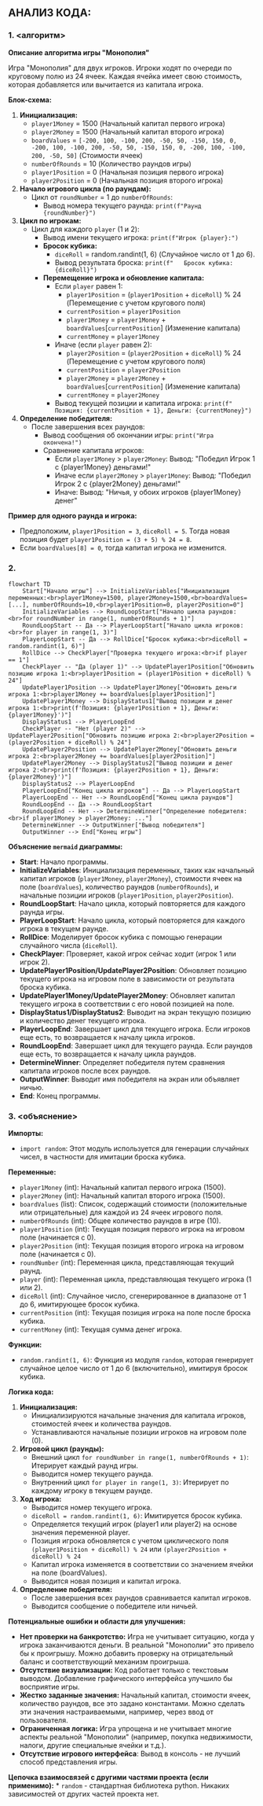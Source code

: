 ## АНАЛИЗ КОДА:

### 1. <алгоритм>
**Описание алгоритма игры "Монополия"**

Игра "Монополия" для двух игроков. Игроки ходят по очереди по круговому полю из 24 ячеек. Каждая ячейка имеет свою стоимость, которая добавляется или вычитается из капитала игрока.

**Блок-схема:**

1.  **Инициализация:**
    *   `player1Money` = 1500 (Начальный капитал первого игрока)
    *   `player2Money` = 1500 (Начальный капитал второго игрока)
    *   `boardValues` = `[-200, 100, -100, 200, -50, 50, -150, 150, 0, -200, 100, -100, 200, -50, 50, -150, 150, 0, -200, 100, -100, 200, -50, 50]` (Стоимости ячеек)
    *   `numberOfRounds` = 10 (Количество раундов игры)
    *   `player1Position` = 0 (Начальная позиция первого игрока)
    *    `player2Position` = 0 (Начальная позиция второго игрока)
2.  **Начало игрового цикла (по раундам):**
    *   Цикл от `roundNumber` = 1 до `numberOfRounds`:
        *   Вывод номера текущего раунда: `print(f"Раунд {roundNumber}")`
3.  **Цикл по игрокам:**
    *   Цикл для каждого `player` (1 и 2):
        *   Вывод имени текущего игрока: `print(f"Игрок {player}:")`
        *   **Бросок кубика:**
            *   `diceRoll` = random.randint(1, 6) (Случайное число от 1 до 6).
            *   Вывод результата броска: `print(f"   Бросок кубика: {diceRoll}")`
        *   **Перемещение игрока и обновление капитала:**
            *   Если `player` равен 1:
                *   `player1Position` = (`player1Position` + `diceRoll`) % 24 (Перемещение с учетом кругового поля)
                *   `currentPosition` = `player1Position`
                *   `player1Money` = `player1Money` + `boardValues`[`currentPosition`] (Изменение капитала)
                *   `currentMoney` = `player1Money`
            *   Иначе (если `player` равен 2):
                *   `player2Position` = (`player2Position` + `diceRoll`) % 24 (Перемещение с учетом кругового поля)
                *    `currentPosition` = `player2Position`
                *    `player2Money` = `player2Money` + `boardValues`[`currentPosition`] (Изменение капитала)
                *   `currentMoney` = `player2Money`
            *   Вывод текущей позиции и капитала игрока: `print(f"   Позиция: {currentPosition + 1}, Деньги: {currentMoney}")`
4.  **Определение победителя:**
    *   После завершения всех раундов:
        *   Вывод сообщения об окончании игры: `print("Игра окончена!")`
        *   Сравнение капитала игроков:
            *   Если `player1Money` > `player2Money`: Вывод: "Победил Игрок 1 с {player1Money} деньгами!"
            *   Иначе если `player2Money` > `player1Money`: Вывод: "Победил Игрок 2 с {player2Money} деньгами!"
            *   Иначе: Вывод: "Ничья, у обоих игроков {player1Money} денег"

**Пример для одного раунда и игрока:**
*   Предположим, `player1Position = 3`, `diceRoll = 5`. Тогда новая позиция будет `player1Position = (3 + 5) % 24 = 8`.
*   Если  `boardValues[8] = 0`, тогда капитал игрока не изменится.

### 2. <mermaid>
```mermaid
flowchart TD
    Start["Начало игры"] --> InitializeVariables["Инициализация переменных:<br>player1Money=1500, player2Money=1500,<br>boardValues=[...], numberOfRounds=10,<br>player1Position=0, player2Position=0"]
    InitializeVariables --> RoundLoopStart["Начало цикла раундов:<br>for roundNumber in range(1, numberOfRounds + 1)"]
    RoundLoopStart -- Да --> PlayerLoopStart["Начало цикла игроков:<br>for player in range(1, 3)"]
    PlayerLoopStart -- Да --> RollDice["Бросок кубика:<br>diceRoll = random.randint(1, 6)"]
    RollDice --> CheckPlayer["Проверка текущего игрока:<br>if player == 1"]
    CheckPlayer -- "Да (player 1)" --> UpdatePlayer1Position["Обновить позицию игрока 1:<br>player1Position = (player1Position + diceRoll) % 24"]
    UpdatePlayer1Position --> UpdatePlayer1Money["Обновить деньги игрока 1:<br>player1Money += boardValues[player1Position]"]
    UpdatePlayer1Money --> DisplayStatus1["Вывод позиции и денег игрока 1:<br>print(f'Позиция: {player1Position + 1}, Деньги: {player1Money}')"]
    DisplayStatus1 --> PlayerLoopEnd
    CheckPlayer -- "Нет (player 2)" --> UpdatePlayer2Position["Обновить позицию игрока 2:<br>player2Position = (player2Position + diceRoll) % 24"]
    UpdatePlayer2Position --> UpdatePlayer2Money["Обновить деньги игрока 2:<br>player2Money += boardValues[player2Position]"]
    UpdatePlayer2Money --> DisplayStatus2["Вывод позиции и денег игрока 2:<br>print(f'Позиция: {player2Position + 1}, Деньги: {player2Money}')"]
    DisplayStatus2 --> PlayerLoopEnd
    PlayerLoopEnd["Конец цикла игроков"] -- Да --> PlayerLoopStart
    PlayerLoopEnd -- Нет --> RoundLoopEnd["Конец цикла раундов"]
    RoundLoopEnd -- Да --> RoundLoopStart
    RoundLoopEnd -- Нет --> DetermineWinner["Определение победителя:<br>if player1Money > player2Money: ..."]
    DetermineWinner --> OutputWinner["Вывод победителя"]
    OutputWinner --> End["Конец игры"]

```

**Объяснение `mermaid` диаграммы:**
* **Start**: Начало программы.
* **InitializeVariables**: Инициализация переменных, таких как начальный капитал игроков (`player1Money`, `player2Money`), стоимости ячеек на поле (`boardValues`), количество раундов (`numberOfRounds`), и начальные позиции игроков (`player1Position`, `player2Position`).
* **RoundLoopStart**: Начало цикла, который повторяется для каждого раунда игры.
* **PlayerLoopStart**: Начало цикла, который повторяется для каждого игрока в текущем раунде.
* **RollDice**: Моделирует бросок кубика с помощью генерации случайного числа (`diceRoll`).
* **CheckPlayer**: Проверяет, какой игрок сейчас ходит (игрок 1 или игрок 2).
* **UpdatePlayer1Position/UpdatePlayer2Position**: Обновляет позицию текущего игрока на игровом поле в зависимости от результата броска кубика.
* **UpdatePlayer1Money/UpdatePlayer2Money**: Обновляет капитал текущего игрока в соответствии с его новой позицией на поле.
* **DisplayStatus1/DisplayStatus2**: Выводит на экран текущую позицию и количество денег текущего игрока.
* **PlayerLoopEnd**: Завершает цикл для текущего игрока. Если игроков еще есть, то возвращается к началу цикла игроков.
* **RoundLoopEnd**: Завершает цикл для текущего раунда. Если раундов еще есть, то возвращается к началу цикла раундов.
* **DetermineWinner**: Определяет победителя путем сравнения капитала игроков после всех раундов.
* **OutputWinner**: Выводит имя победителя на экран или объявляет ничью.
* **End**: Конец программы.

### 3. <объяснение>

**Импорты:**

*   `import random`: Этот модуль используется для генерации случайных чисел, в частности для имитации броска кубика.

**Переменные:**

*   `player1Money` (int): Начальный капитал первого игрока (1500).
*   `player2Money` (int): Начальный капитал второго игрока (1500).
*   `boardValues` (list): Список, содержащий стоимости (положительные или отрицательные) для каждой из 24 ячеек игрового поля.
*   `numberOfRounds` (int): Общее количество раундов в игре (10).
*   `player1Position` (int): Текущая позиция первого игрока на игровом поле (начинается с 0).
*   `player2Position` (int): Текущая позиция второго игрока на игровом поле (начинается с 0).
*   `roundNumber` (int): Переменная цикла, представляющая текущий раунд.
*   `player` (int): Переменная цикла, представляющая текущего игрока (1 или 2).
*   `diceRoll` (int): Случайное число, сгенерированное в диапазоне от 1 до 6, имитирующее бросок кубика.
*   `currentPosition` (int): Текущая позиция игрока на поле после броска кубика.
*  `currentMoney` (int): Текущая сумма денег игрока.

**Функции:**

*   `random.randint(1, 6)`: Функция из модуля `random`, которая генерирует случайное целое число от 1 до 6 (включительно), имитируя бросок кубика.

**Логика кода:**

1.  **Инициализация:**
    *   Инициализируются начальные значения для капитала игроков, стоимостей ячеек и количества раундов.
    *   Устанавливаются начальные позиции игроков на игровом поле (0).
2.  **Игровой цикл (раунды):**
    *   Внешний цикл `for roundNumber in range(1, numberOfRounds + 1)`: Итерирует каждый раунд игры.
    *   Выводится номер текущего раунда.
    *   Внутренний цикл `for player in range(1, 3)`: Итерирует по каждому игроку в текущем раунде.
3.  **Ход игрока:**
    *   Выводится номер текущего игрока.
    *   `diceRoll = random.randint(1, 6)`: Имитируется бросок кубика.
    *   Определяется текущий игрок (player1 или player2) на основе значения переменной player.
    *   Позиция игрока обновляется с учетом циклического поля `(player1Position + diceRoll) % 24` или `(player2Position + diceRoll) % 24`
    *   Капитал игрока изменяется в соответствии со значением ячейки на поле (boardValues).
    *   Выводится новая позиция и капитал игрока.
4.  **Определение победителя:**
    *   После завершения всех раундов сравнивается капитал игроков.
    *   Выводится сообщение о победителе или ничьей.

**Потенциальные ошибки и области для улучшения:**

*   **Нет проверки на банкротство:** Игра не учитывает ситуацию, когда у игрока заканчиваются деньги. В реальной "Монополии" это привело бы к проигрышу. Можно добавить проверку на отрицательный баланс и соответствующий механизм проигрыша.
*   **Отсутствие визуализации:** Код работает только с текстовым выводом. Добавление графического интерфейса улучшило бы восприятие игры.
*  **Жестко заданные значения:** Начальный капитал, стоимости ячеек, количество раундов, все это задано константами. Можно сделать эти значения настраиваемыми, например, через ввод от пользователя.
*   **Ограниченная логика:** Игра упрощена и не учитывает многие аспекты реальной "Монополии" (например, покупка недвижимости, налоги, другие специальные ячейки и т.д.).
*   **Отсутствие игрового интерфейса**: Вывод в консоль - не лучший способ представления игры.

**Цепочка взаимосвязей с другими частями проекта (если применимо):**
    *   `random` - стандартная библиотека python. Никаких зависимостей от других частей проекта нет.